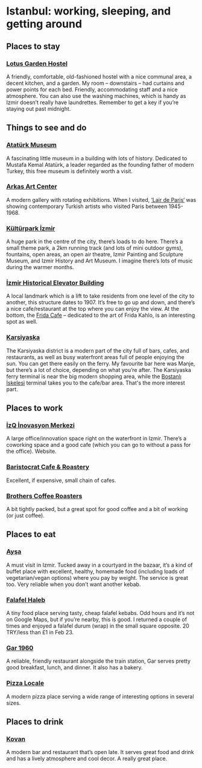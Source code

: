 # Istanbul: working, sleeping, and getting around

## Places to stay

### <a href="https://www.google.co.uk/maps/place/Lotus+Garden+Hostel/@38.4206712,27.1424694,17.96z/data=!4m9!3m8!1s0x14bbd8f1f21c5e91:0x1283ad52275e5cf1!5m2!4m1!1i2!8m2!3d38.4204267!4d27.1434439!16s%2Fg%2F11btylp5dt" target="_blank">Lotus Garden Hostel</a>

A friendly, comfortable, old-fashioned hostel with a nice communal area, a decent kitchen, and a garden. My room – downstairs – had curtains and power points for each bed. Friendly, accommodating staff and a nice atmosphere. You can also use the washing machines, which is handy as Izmir doesn’t really have laundrettes. Remember to get a key if you’re staying out past midnight.

## Things to see and do

### <a href="https://www.google.co.uk/maps/place/Ataturk+Museum/@38.4374892,27.1409197,15.25z/data=!4m6!3m5!1s0x14bbd85a305be291:0xd98decf832d0f057!8m2!3d38.4355952!4d27.1405833!16s%2Fg%2F11bzrprtwz" target="_blank">Atatürk Museum</a>

A fascinating little museum in a building with lots of history. Dedicated to Mustafa Kemal Atatürk, a leader regarded as the founding father of modern Turkey, this free museum is definitely worth a visit.

### <a href="https://www.google.co.uk/maps/place/Arkas+Art+Center/@38.43202,27.1352702,17z/data=!4m6!3m5!1s0x14bbd8579a266dcb:0x9f6d3f801b05f566!8m2!3d38.4320199!4d27.1368178!16s%2Fg%2F11fnc9n508" target="_blank">Arkas Art Center</a>

A modern gallery with rotating exhibitions. When I visited, <a href=">https://arkassanatmerkezi.com/portfolio/lair-de-paris-paris-havasi/" target="_blank">‘Lair de Paris‘</a> was showing contemporary Turkish artists who visited Paris between 1945-1968.

### <a href="https://www.google.co.uk/maps/place/K%C3%BClt%C3%BCrpark+%C4%B0zmir/@38.4242664,27.1406709,15z/data=!4m6!3m5!1s0x14bbd8f6303c6bc7:0xdf4d0f2b4b570776!8m2!3d38.4284811!4d27.145345!16s%2Fg%2F1s05v3nkt" target="_blank">Kültürpark İzmir</a>

A huge park in the centre of the city, there’s loads to do here. There’s a small theme park, a 2km running track (and lots of mini outdoor gyms), fountains, open areas, an open air theatre, Izmir Painting and Sculpture Museum, and Izmir History and Art Museum. I imagine there’s lots of music during the warmer months.

### <a href="https://www.google.co.uk/maps/place/%C4%B0zmir+Historical+Elevator+Building/@38.409079,27.1169417,17.42z/data=!4m6!3m5!1s0x14bbd925a76e26f7:0xb540dfdc0bb32e47!8m2!3d38.4086587!4d27.1176455!16s%2Fm%2F02qt5rs" target="_blank">İzmir Historical Elevator Building</a>

A local landmark which is a lift to take residents from one level of the city to another, this structure dates to 1907. It’s free to go up and down, and there’s a nice cafe/restaurant at the top where you can enjoy the view. At the bottom, the <a href="https://www.google.co.uk/maps/place/Frida+Cafe/@38.4086305,27.1155184,16.5z/data=!4m6!3m5!1s0x14bbd9780024d0ab:0x29f2ba0d439a7c92!8m2!3d38.4092463!4d27.1175635!16s%2Fg%2F11f5_k5r7t" target="_blank">Frida Cafe</a> – dedicated to the art of Frida Kahlo, is an interesting spot as well.

### <a href="https://www.google.co.uk/maps/place/Bostanl%C4%B1+%C4%B0skelesi/@38.4560981,27.0968212,17.21z/data=!4m6!3m5!1s0x14bbd997303e1acf:0xc5c368046d018674!8m2!3d38.4522361!4d27.0977008!16s%2Fg%2F11fpqqql9w" target="_blank">Karsiyaska</a>

The Karsiyaska district is a modern part of the city full of bars, cafes, and restaurants, as well as busy waterfront areas full of people enjoying the sun. You can get there easily on the ferry. My favourite bar here was Manje, but there’s a lot of choice, depending on what you’re after. The Karsiyaska ferry terminal is near the big modern shopping area, while the <a href="https://www.google.co.uk/maps/place/Bostanl%C4%B1+%C4%B0skelesi/@38.4549312,27.0969227,17z/data=!4m14!1m7!3m6!1s0x14bbd997303e1acf:0xc5c368046d018674!2zQm9zdGFubMSxIMSwc2tlbGVzaQ!8m2!3d38.4522361!4d27.0977008!16s%2Fg%2F11fpqqql9w!3m5!1s0x14bbd997303e1acf:0xc5c368046d018674!8m2!3d38.4522361!4d27.0977008!16s%2Fg%2F11fpqqql9w?entry=ttu" target="_blank">Bostanlı İskelesi</a> terminal takes you to the cafe/bar area. That's the more interest part.

## Places to work

### <a href="https://www.google.co.uk/maps/place/%C4%B0zQ+%C4%B0novasyon+Merkezi/@38.4283727,27.132503,17z/data=!4m6!3m5!1s0x14bbd955b39f9741:0x1976a246b2751dc0!8m2!3d38.4269321!4d27.1328263!16s%2Fg%2F11sn6syryj" target="_blank">İzQ İnovasyon Merkezi</a>

A large office/innovation space right on the waterfront in Izmir. There’s a coworking space and a good cafe (which you can go to without a pass for the office). Website.

### <a href="https://www.google.co.uk/maps/place/Baristocrat+Cafe+%26+Roastery+Alsancak/@38.4282046,27.1382536,17z/data=!3m1!5s0x14bbd8f9d398acc3:0x1c4435286c3ec122!4m6!3m5!1s0x14bbd8f78755ff23:0x1e6525b733856c9e!8m2!3d38.4285105!4d27.1383497!16s%2Fg%2F11bw5650w8" target="_blank">Baristocrat Cafe & Roastery</a>

Excellent, if expensive, small chain of cafes.

### <a href="https://www.google.co.uk/maps/place/Brothers+Coffee+Roasters/@38.4317314,27.134784,17z/data=!4m6!3m5!1s0x14bbd85793c86a07:0xadf84f851ffb46ef!8m2!3d38.4317314!4d27.1369727!16s%2Fg%2F11b7tvmwqd" target="_blank">Brothers Coffee Roasters</a>
A bit tightly packed, but a great spot for good coffee and a bit of working (or just coffee).

## Places to eat

### <a href="https://www.google.co.uk/maps/place/Ay%C5%9Fa/@38.4185644,27.133758,18z/data=!4m6!3m5!1s0x14bbd8e444c475af:0xd141ae4c16ce0740!8m2!3d38.4187012!4d27.1343177!16s%2Fg%2F11c1q4crq5" target="_blank">Ayşa</a>

A must visit in Izmir. Tucked away in a courtyard in the bazaar, it’s a kind of buffet place with excellent, healthy, homemade food (including loads of vegetarian/vegan options) where you pay by weight. The service is great too. Very reliable when you don’t want another kebab.

### <a href="https://www.google.co.uk/maps/@38.4204257,27.1411181,20.5z" target="_blank">Falafel Haleb</a>

A tiny food place serving tasty, cheap falafel kebabs. Odd hours and it’s not on Google Maps, but if you’re nearby, this is good. I returned a couple of times and enjoyed a falafel durum (wrap) in the small square opposite. 20 TRY/less than £1 in Feb 23.

### <a href="https://www.google.co.uk/maps/place/Gar+1960/@38.421581,27.1421922,17.75z/data=!4m6!3m5!1s0x14bbd8f1660fe547:0x637ea7bec94f23ae!8m2!3d38.4228838!4d27.1434471!16s%2Fg%2F11rc1nnbfv" target="_blank">Gar 1960</a>

A reliable, friendly restaurant alongside the train station, Gar serves pretty good breakfast, lunch, and dinner. It also has a bakery.

### <a href="https://www.google.co.uk/maps/place/Pizza+Locale/@38.432892,27.1414228,18z/data=!4m6!3m5!1s0x14bbd85922b97787:0xfcb76bb2252317e6!8m2!3d38.432477!4d27.142724!16s%2Fg%2F11byvs6hzk" target="_blank">Pizza Locale</a>

A modern pizza place serving a wide range of interesting options in several sizes.

## Places to drink

### <a href="https://www.google.co.uk/maps/place/Kovan/@38.437984,27.1419723,17z/data=!4m6!3m5!1s0x14bbd85b10d3b081:0x2c5f990585fa05be!8m2!3d38.4376992!4d27.1425323!16s%2Fg%2F11c47xgn3z" target="_blank">Kovan</a>

A modern bar and restaurant that’s open late. It serves great food and drink and has a lively atmosphere and cool decor. A really great place.